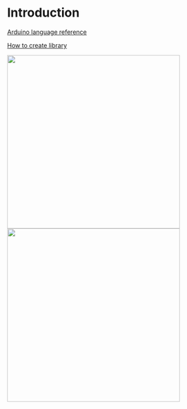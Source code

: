 # Introduction

[Arduino language reference](https://www.arduino.cc/reference/en/)

[How to create library](https://docs.arduino.cc/learn/contributions/arduino-creating-library-guide) 

<img src="https://user-images.githubusercontent.com/5618092/208609932-51a80085-1f31-4d6c-bc4d-503f86b3b13f.png" width="400"  />

<img src="https://user-images.githubusercontent.com/5618092/211660263-f7df39d3-4f36-4141-8a14-d588751f051c.png"  width="400"/>

